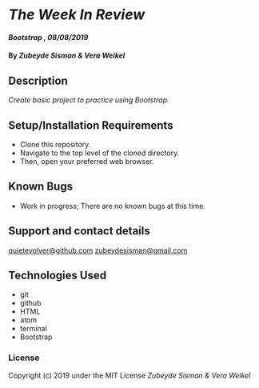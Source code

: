 # _The Week In Review_

#### _Bootstrap , 08/08/2019_

#### By _**Zubeyde Sisman & Vera Weikel**_

## Description

_Create basic project to practice using Bootstrap._

## Setup/Installation Requirements

* Clone this repository.
* Navigate to the top level of the cloned directory.
* Then, open your preferred web browser.

## Known Bugs

* Work in progress; There are no known bugs at this time.  

## Support and contact details

 quietevolver@github.com zubeydesisman@gmail.com

## Technologies Used

* git
* github   
* HTML  
* atom  
* terminal  
* Bootstrap

### License

Copyright (c) 2019 under the MIT License _*Zubeyde Sisman & Vera Weikel*_
